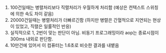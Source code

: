 1. 100건일때는 병렬처리보다 직렬처리가 우월하게 처리함 (예상은 컨텍스트 스위칭에 의한 속도 차이 같음)
2. 20000건일때는 병렬처리가 더빠르긴함 (하지만 병렬은 간혈적으로 지연되는 현상이 있었고, 직렬은 일률적인 반응)
3. 실직적으로 1, 2번이 맞는 판단이 아님. 비동기 프로그래밍이라 aop는 종료시점이 300ms 내외로 판단함.
4. 10만건에 있어서 이 컴퓨터는 1.6초로 비슷한 결과를 내뱉음